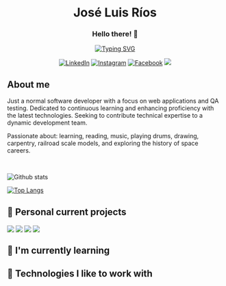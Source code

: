 <h1 align="center">José Luis Ríos</h1>
<h3 align="center">Hello there! 👋</h3>

<div align="center">
    <a href="https://git.io/typing-svg">
        <img src="https://readme-typing-svg.demolab.com?font=Fira+Code&size=28&pause=1000&color=02DF49&center=true&random=false&width=435&lines=Software+Engineer;Always+learning+new+things" alt="Typing SVG" />
    </a>
</div>

<div align="center">

[![LinkedIn](https://img.shields.io/badge/LinkedIn-0077B5?style=for-the-badge&logo=linkedin&logoColor=white)](https://www.linkedin.com/in/jlrd75/)
[![Instagram](https://img.shields.io/badge/Instagram-E4405F?style=for-the-badge&logo=instagram&logoColor=white)](https://www.instagram.com/nowhere_man_75/)
[![Facebook](https://img.shields.io/badge/Facebook-1877F2?style=for-the-badge&logo=facebook&logoColor=white)](https://www.facebook.com/hal9k75/)
![](https://komarev.com/ghpvc/?username=jlrios&color=brightgreen&style=for-the-badge)
</div>

<h2>About me</h2>
<p>
    Just a normal software developer with a focus on web applications and QA testing. Dedicated to continuous learning and enhancing proficiency with the latest technologies. Seeking to contribute technical expertise to a dynamic development team.
</p>
<p>
    Passionate about: learning, reading, music, playing drums, drawing, carpentry, railroad scale models, and exploring the history of space careers.
</p>

<br>

![Github stats](https://github-readme-stats.vercel.app/api?username=jlrios&theme=radical&show_icons=true&count_private=true&hide=issues)

[![Top Langs](https://github-readme-stats.vercel.app/api/top-langs/?username=jlrios&theme=radical&layout=compact)](https://github.com/yeazin)

<h2>🔭 Personal current projects</h2>
<img align="center" src="https://github-readme-stats.vercel.app/api/pin/?username=jlrios&theme=react&repo=aldana-photography" />
<img align="center" src="https://github-readme-stats.vercel.app/api/pin/?username=jlrios&theme=react&repo=aldana-photography" />
<img align="center" src="https://github-readme-stats.vercel.app/api/pin/?username=jlrios&theme=react&repo=aldana-photography" />
<img align="center" src="https://github-readme-stats.vercel.app/api/pin/?username=jlrios&theme=react&repo=aldana-photography" />

<h2>🌱 I'm currently learning</h2>

<h2>🚀 Technologies I like to work with</h2>







